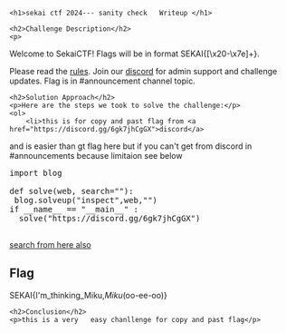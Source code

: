 
<!DOCTYPE html>
<html>
     <title>sekai ctf 2024--- sanity check </title>
<body>

    <h1>sekai ctf 2024--- sanity check   Writeup </h1>

    <h2>Challenge Description</h2>
    <p>
Welcome to SekaiCTF! Flags will be in format SEKAI{[\x20-\x7e]+}.

Please read the <a href=" https://ctf.sekai.team/rules">rules</a>. Join our <a href="https://discord.gg/6gk7jhCgGX">discord</a>  for admin support and challenge updates. Flag is in #announcement channel topic.
</p>

    <h2>Solution Approach</h2>
    <p>Here are the steps we took to solve the challenge:</p>
    <ol> 
        <li>this is for copy and past flag from <a href="https://discord.gg/6gk7jhCgGX">discord</a> 
and is easier than gt flag here but if you can't get from discord in #announcements  because limitaion see below

<pre>
import blog

def solve(web, search=""):     
 blog.solveup("inspect",web,"")
if __name__ == "__main__" :
  solve("https://discord.gg/6gk7jhCgGX")

</pre>
<a href="http://splayandsecure.com/ps">search from here also</a>
    </ol>
<br>
    <h2>Flag</h2>
    <p class="flag">SEKAI{I'm_thinking_Miku,_Miku_(oo-ee-oo)}
</p>

    <h2>Conclusion</h2>
    <p>this is a very   easy chanllenge for copy and past flag</p>

</body>
</html>
